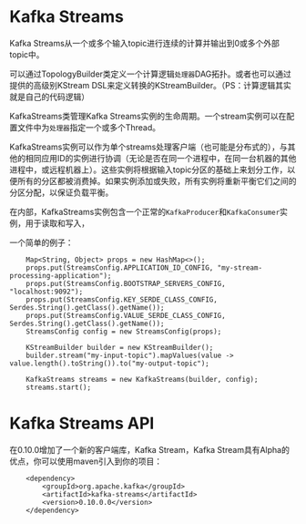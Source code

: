 # Kafka Streams

Kafka Streams从一个或多个输入topic进行连续的计算并输出到0或多个外部topic中。

可以通过TopologyBuilder类定义一个计算逻辑`处理器`DAG拓扑。或者也可以通过提供的高级别KStream DSL来定义转换的KStreamBuilder。（PS：计算逻辑其实就是自己的代码逻辑）

KafkaStreams类管理Kafka Streams实例的生命周期。一个stream实例可以在配置文件中为`处理器`指定一个或多个Thread。

KafkaStreams实例可以作为单个streams处理客户端（也可能是分布式的），与其他的相同应用ID的实例进行协调（无论是否在同一个进程中，在同一台机器的其他进程中，或远程机器上）。这些实例将根据输入topic分区的基础上来划分工作，以便所有的分区都被消费掉。如果实例添加或失败，所有实例将重新平衡它们之间的分区分配，以保证负载平衡。

在内部，KafkaStreams实例包含一个正常的`KafkaProducer`和`KafkaConsumer`实例，用于读取和写入，

一个简单的例子：

```
    Map<String, Object> props = new HashMap<>();
    props.put(StreamsConfig.APPLICATION_ID_CONFIG, "my-stream-processing-application");
    props.put(StreamsConfig.BOOTSTRAP_SERVERS_CONFIG, "localhost:9092");
    props.put(StreamsConfig.KEY_SERDE_CLASS_CONFIG, Serdes.String().getClass().getName());
    props.put(StreamsConfig.VALUE_SERDE_CLASS_CONFIG, Serdes.String().getClass().getName());
    StreamsConfig config = new StreamsConfig(props);

    KStreamBuilder builder = new KStreamBuilder();
    builder.stream("my-input-topic").mapValues(value -> value.length().toString()).to("my-output-topic");

    KafkaStreams streams = new KafkaStreams(builder, config);
    streams.start();
```

# Kafka Streams API

在0.10.0增加了一个新的客户端库，Kafka Stream，Kafka Stream具有Alpha的优点，你可以使用maven引入到你的项目：

```
    <dependency>
        <groupId>org.apache.kafka</groupId>
        <artifactId>kafka-streams</artifactId>
        <version>0.10.0.0</version>
    </dependency>
```